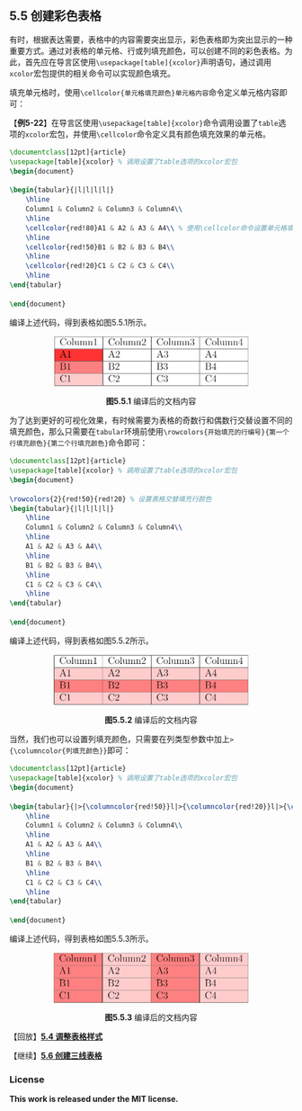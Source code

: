## 5.5 创建彩色表格

有时，根据表达需要，表格中的内容需要突出显示，彩色表格即为突出显示的一种重要方式。通过对表格的单元格、行或列填充颜色，可以创建不同的彩色表格。为此，首先应在导言区使用`\usepackage[table]{xcolor}`声明语句，通过调用`xcolor`宏包提供的相关命令可以实现颜色填充。

填充单元格时，使用`\cellcolor{单元格填充颜色}单元格内容`命令定义单元格内容即可：

【**例5-22**】在导言区使用`\usepackage[table]{xcolor}`命令调用设置了`table`选项的`xcolor`宏包，并使用`\cellcolor`命令定义具有颜色填充效果的单元格。

```tex
\documentclass[12pt]{article}
\usepackage[table]{xcolor} % 调用设置了table选项的xcolor宏包
\begin{document}

\begin{tabular}{|l|l|l|l|}
    \hline
    Column1 & Column2 & Column3 & Column4\\
    \hline
    \cellcolor{red!80}A1 & A2 & A3 & A4\\ % 使用\cellcolor命令设置单元格填充颜色
    \hline
    \cellcolor{red!50}B1 & B2 & B3 & B4\\
    \hline
    \cellcolor{red!20}C1 & C2 & C3 & C4\\
    \hline
\end{tabular}

\end{document}
```

编译上述代码，得到表格如图5.5.1所示。
<p align="center">
<img align="middle" src="graphics/eg5_12.png" width="350" />
</p>

<center><b>图5.5.1</b> 编译后的文档内容</center>

为了达到更好的可视化效果，有时候需要为表格的奇数行和偶数行交替设置不同的填充颜色，那么只需要在`tabular`环境前使用`\rowcolors{开始填充的行编号}{第一个行填充颜色}{第二个行填充颜色}`命令即可：

```tex
\documentclass[12pt]{article}
\usepackage[table]{xcolor} % 调用设置了table选项的xcolor宏包
\begin{document}

\rowcolors{2}{red!50}{red!20} % 设置表格交替填充行颜色
\begin{tabular}{|l|l|l|l|}
    \hline
    Column1 & Column2 & Column3 & Column4\\
    \hline
    A1 & A2 & A3 & A4\\
    \hline
    B1 & B2 & B3 & B4\\
    \hline
    C1 & C2 & C3 & C4\\
    \hline
\end{tabular}

\end{document}
```

编译上述代码，得到表格如图5.5.2所示。
<p align="center">
<img align="middle" src="graphics/eg5_13.png" width="350" />
</p>

<center><b>图5.5.2</b> 编译后的文档内容</center>

当然，我们也可以设置列填充颜色，只需要在列类型参数中加上`>{\columncolor{列填充颜色}}`即可：

```tex
\documentclass[12pt]{article}
\usepackage[table]{xcolor} % 调用设置了table选项的xcolor宏包
\begin{document}

\begin{tabular}{|>{\columncolor{red!50}}l|>{\columncolor{red!20}}l|>{\columncolor{red!50}}l|>{\columncolor{red!20}}l|} % 设置列填充颜色
    \hline
    Column1 & Column2 & Column3 & Column4\\
    \hline
    A1 & A2 & A3 & A4\\
    \hline
    B1 & B2 & B3 & B4\\
    \hline
    C1 & C2 & C3 & C4\\
    \hline
\end{tabular}

\end{document}
```

编译上述代码，得到表格如图5.5.3所示。
<p align="center">
<img align="middle" src="graphics/eg5_14.png" width="350" />
</p>

<center><b>图5.5.3</b> 编译后的文档内容</center>

【回放】[**5.4 调整表格样式**](https://nbviewer.jupyter.org/github/xinychen/latex-cookbook/blob/main/chapter-5/section4.ipynb)

【继续】[**5.6 创建三线表格**](https://nbviewer.jupyter.org/github/xinychen/latex-cookbook/blob/main/chapter-5/section6.ipynb)

### License

<div class="alert alert-block alert-danger">
<b>This work is released under the MIT license.</b>
</div>
